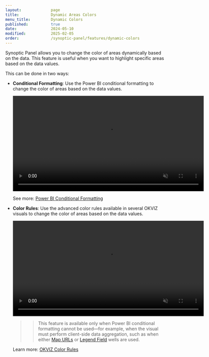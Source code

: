 ```yaml
---
layout:             page
title:              Dynamic Areas Colors
menu_title:         Dynamic Colors
published:          true
date:               2024-05-10
modified:           2025-02-05
order:              /synoptic-panel/features/dynamic-colors
---
```

Synoptic Panel allows you to change the color of areas dynamically based on the data. This feature is useful when you want to highlight specific areas based on the data values.

This can be done in two ways:

- **Conditional Formatting**: Use the Power BI conditional formatting to change the color of areas based on the data values.

    <video src="./images/conditional-formatting.mp4" width="600" autoplay loop muted></video>

    See more: [Power BI Conditional Formatting](https://learn.microsoft.com/en-us/power-bi/create-reports/desktop-conditional-table-formatting)

- **Color Rules**: Use the advanced color rules available in several OKVIZ visuals to change the color of areas based on the data values.

    <video src="./images/color-rules.mp4" width="600" autoplay loop muted></video>

    >> This feature is available only when Power BI conditional formatting cannot be used—for example, when the visual must perform client-side data aggregation, such as when either [Map URLs](filtering-maps.md#map-urls) or [Legend Field](../fields/legend.md) wells are used.
    
    Learn more: [OKVIZ Color Rules](../../../visuals/features/color-rules.md)

